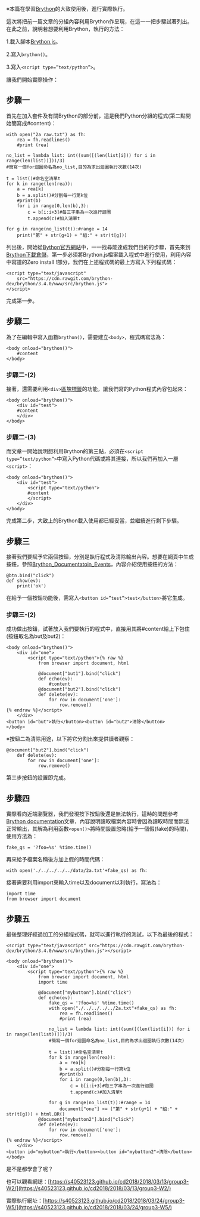 ※本篇在學習[Brython](https://www.brython.info/static_doc/en/intro.html)的大致使用後，進行實際執行。

這次將把前一篇文章的分組內容利用Brython作呈現，在這一一把步驟試著列出。 在此之前，說明若想要利用Brython，執行的方法： 

1.載入腳本[Brython.js](https://github.com/brython-dev/brython)。 

2.寫入`brython()`。 

3.寫入`<script type=”text/python”>`。

讓我們開始實際操作：

## 步驟一 

首先在加入套件及有關Brython的部分前，這是我們Python分組的程式\(第二點開始簡寫成\#content\)：

```
with open("2a raw.txt") as fh:
    rea = fh.readlines()
    #print (rea)
​
no_list = lambda list: int((sum([(len(list[i])) for i in range(len(list))]))/3)
#簡寫一個for迴圈命名為no_list,目的為求出迴圈執行次數(14次)
​
t = list()#命名空清單t
for k in range(len(rea)):
    a = rea[k]
    b = a.split()#分割每一行第k位
    #print(b)
    for i in range(0,len(b),3):
        c = b[i:i+3]#每三字串為一次進行迴圈
        t.append(c)#加入清單t
        
for g in range(no_list(t)):#range = 14
    print("第" + str(g+1) + "組:" + str(t[g]))
```

列出後，開始從[Bython官方網站](https://www.brython.info/static_doc/en/intro.html)中，一一找尋能達成我們目的的步驟，首先來到[Brython下載倉儲](https://github.com/brython-dev/brython)，第一步必須將Brython.js檔案載入程式中進行使用，利用內容中寫道的Zero install !部分，我們在上述程式碼的最上方寫入下列程式碼：

```
<script type="text/javascript"
    src="https://cdn.rawgit.com/brython-dev/brython/3.4.0/www/src/brython.js">
</script>
```

完成第一步。

## 步驟二 

為了在編輯中寫入函數`brython()`，需要建立`<body>`，程式碼寫法為：

```
<body onload="brython()">
    #content
</body>
```

### 步驟二-\(2\) 

接著，還需要利用`<div>`[區塊標籤](http://www.wibibi.com/info.php?tid=112)的功能，讓我們寫的Python程式內容包起來：

```
<body onload="brython()">
    <div id="test">
    #content
    </div>
</body>
```

### 步驟二-\(3\) 

而文章一開始說明想利用Brython的第三點，必須在`<script type=”text/python”>`中寫入Python代碼或將其連接，所以我們再加入一層`<script>`：

```
<body onload="brython()">
    <div id="test">
        <script type="text/python">
        #content
        </script>
    </div>
</body>
```

完成第二步，大致上的Brython載入使用都已經妥當，並繼續進行剩下步驟。

## 步驟三 

接著我們要賦予它兩個按鈕，分別是執行程式及清除輸出內容。想要在網頁中生成按鈕，參照[Brython\_Documentatoin\_Events](https://www.brython.info/static_doc/en/events.html)，內容介紹使用按鈕的方法：

```
@btn.bind("click")
def show(ev):
    print('ok')
```

在給予一個按鈕功能後，需寫入`<button id=”test”>test</button>`將它生成。

### 步驟三-\(2\) 

成功做出按鈕，試著放入我們要執行的程式中，直接用其將\#content給上下包住\(按鈕取名為but及but2\)：

```
<body onload="brython()">
    <div id="one">
        <script type="text/python">{% raw %}
            from browser import document, html
​
            @document["but1"].bind("click")
            def echo(ev):
                #content
            @document["but2"].bind("click")
            def delete(ev):
                for row in document['one']:
                    row.remove()
{% endraw %}</script>
    </div>
<button id="but">執行</button><button id="but2">清除</button>
</body>
```

※按鈕二為清除用途，以下將它分割出來提供讀者觀察：

```
@document["but2"].bind("click")
    def delete(ev):
        for row in document['one']:
            row.remove()
```

第三步按鈕的設置即完成。

## 步驟四 

實際看向近端瀏覽器，我們發現按下按鈕後還是無法執行，這時的問題參考[Brython documentation](https://www.brython.info/static_doc/en/cookbook/read_file.html)文章，內容說明讀取檔案內容時會因為讀取時間而無法正常輸出，其解為利用函數`<open()>`將時間設置忽略\(給予一個假\(fake\)的時間\)，使用方法為：

```
fake_qs = '?foo=%s' %time.time()
```

再來給予檔案名稱後方加上假的時間代碼：

```
with open('./../../../../data/2a.txt'+fake_qs) as fh:
```

接著需要利用import來輸入time以及document以利執行，寫法為：

```
import time
from browser import document
```

## 步驟五

最後整理好經過加工的分組程式碼，就可以進行執行的測試，以下為最後的程式：

```
<script type="text/javascript" src="https://cdn.rawgit.com/brython-dev/brython/3.4.0/www/src/brython.js"></script>
​
<body onload="brython()">
    <div id="one">
        <script type="text/python">{% raw %}
            from browser import document, html
            import time
​
            @document["mybutton"].bind("click")
            def echo(ev):
                fake_qs = '?foo=%s' %time.time()
                with open("./../../../../2a.txt"+fake_qs) as fh:
                    rea = fh.readlines()
                    #print (rea)
​
                no_list = lambda list: int((sum([(len(list[i])) for i in range(len(list))]))/3)
                #簡寫一個for迴圈命名為no_list,目的為求出迴圈執行次數(14次)
​
                t = list()#命名空清單t
                for k in range(len(rea)):
                    a = rea[k]
                    b = a.split()#分割每一行第k位
                    #print(b)
                    for i in range(0,len(b),3):
                        c = b[i:i+3]#每三字串為一次進行迴圈
                        t.append(c)#加入清單t
                        
                for g in range(no_list(t)):#range = 14
                    document["one"] <= ("第" + str(g+1) + "組:" + str(t[g])) + html.BR()
            @document["mybutton2"].bind("click")
            def delete(ev):
                for row in document['one']:
                    row.remove()
{% endraw %}</script>
    </div>
<button id="mybutton">執行</button><button id="mybutton2">清除</button>
</body>
```





是不是都學會了呢？

也可以觀看網誌：[https://s40523123.github.io/cd2018/2018/03/13/group3-W2/](https://s40523123.github.io/cd2018/2018/03/13/group3-W2/)​

實際執行網址：[https://s40523123.github.io/cd2018/2018/03/24/group3-W5/](https://s40523123.github.io/cd2018/2018/03/24/group3-W5/)​


